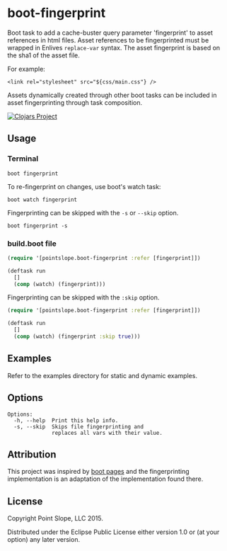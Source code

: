 # boot-fingerprint

Boot task to add a cache-buster query parameter 'fingerprint' to asset
references in html files. Asset references to be fingerprinted must be
wrapped in Enlives `replace-var` syntax. The asset fingerprint is
based on the sha1 of the asset file.

For example:

    <link rel="stylesheet" src="${css/main.css"} />

Assets dynamically created through other boot tasks can be included in
asset fingerprinting through task composition.

[![Clojars Project](http://clojars.org/boot-fingerprint/latest-version.svg)](http://clojars.org/boot-fingerprint)

## Usage

### Terminal

```
boot fingerprint
```
To re-fingerprint on changes, use boot's watch task:

```
boot watch fingerprint
```

Fingerprinting can be skipped with the `-s` or `--skip` option.

```
boot fingerprint -s
```

### build.boot file

```clojure
(require '[pointslope.boot-fingerprint :refer [fingerprint]])

(deftask run
  []
  (comp (watch) (fingerprint)))
```

Fingerprinting can be skipped with the `:skip` option.

```clojure
(require '[pointslope.boot-fingerprint :refer [fingerprint]])

(deftask run
  []
  (comp (watch) (fingerprint :skip true)))
```

## Examples

Refer to the examples directory for static and dynamic examples.

## Options

```
Options:
  -h, --help  Print this help info.
  -s, --skip  Skips file fingerprinting and
              replaces all vars with their value.
```

## Attribution

This project was inspired by [boot pages](https://github.com/DanThiffault/boot-pages) and the fingerprinting
implementation is an adaptation of the implementation found there.

## License

Copyright Point Slope, LLC 2015.

Distributed under the Eclipse Public License either version 1.0 or (at
your option) any later version.
